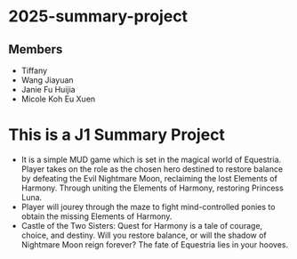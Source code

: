 # 2025-summary-project

## Members
- Tiffany
- Wang Jiayuan
- Janie Fu Huijia
- Micole Koh Eu Xuen

# This is a J1 Summary Project
- It is a simple MUD game which is set in the magical world of Equestria. Player takes on the role as the chosen hero destined to restore balance by defeating the Evil Nightmare Moon, reclaiming the lost Elements of Harmony. Through uniting the Elements of Harmony, restoring Princess Luna. 
- Player will jourey through the maze to fight mind-controlled ponies to obtain the missing Elements of Harmony. 
- Castle of the Two Sisters: Quest for Harmony is a tale of courage, choice, and destiny. Will you restore balance, or will the shadow of Nightmare Moon reign forever?
The fate of Equestria lies in your hooves.

